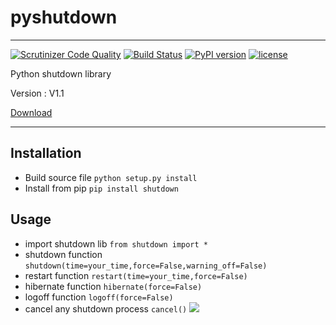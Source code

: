 # pyshutdown

----------
[![Scrutinizer Code Quality](https://scrutinizer-ci.com/g/sepandhaghighi/pyshutdown/badges/quality-score.png?b=master)](https://scrutinizer-ci.com/g/sepandhaghighi/pyshutdown/?branch=master)
[![Build Status](https://scrutinizer-ci.com/g/sepandhaghighi/pyshutdown/badges/build.png?b=master)](https://scrutinizer-ci.com/g/sepandhaghighi/pyshutdown/build-status/master)
[![PyPI version](https://badge.fury.io/py/shutdown.svg)](https://badge.fury.io/py/shutdown)	
[![license](https://img.shields.io/github/license/mashape/apistatus.svg)](https://github.com/sepandhaghighi/pyshutdown/blob/master/LICENSE)

						
Python shutdown library


Version : V1.1			
		

[Download](https://github.com/sepandhaghighi/pyshutdown/archive/v1.1.zip)

----------
## Installation ##
- Build source file `python setup.py install`
- Install from pip `pip install shutdown`						

## Usage ##
- import shutdown lib `from shutdown import *`
- shutdown function `shutdown(time=your_time,force=False,warning_off=False)`
- restart function `restart(time=your_time,force=False)`
- hibernate function `hibernate(force=False)`
- logoff function `logoff(force=False)`
- cancel any shutdown process `cancel()`
![](http://www.shaghighi.ir/pyshutdown/shutdown.gif)
